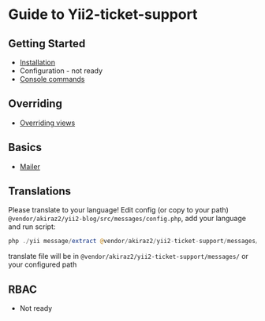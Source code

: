 # Guide to Yii2-ticket-support

## Getting Started

- [Installation](getting-started.md)
- Configuration - not ready
- [Console commands](console.md)

## Overriding

- [Overriding views](overriding-views.md)

## Basics

- [Mailer](mailer.md)

## Translations

Please translate to your language! Edit config (or copy to your path) `@vendor/akiraz2/yii2-blog/src/messages/config.php`, add your language and run script:
```php
php ./yii message/extract @vendor/akiraz2/yii2-ticket-support/messages/config.php
```
translate file will be in `@vendor/akiraz2/yii2-ticket-support/messages/` or your configured path


## RBAC

- Not ready
